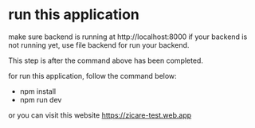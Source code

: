 # run this application

make sure backend is running at http://localhost:8000
if your backend is not running yet, use file backend for run your backend.

This step is after the command above has been completed.

for run this application, follow the command below:

- npm install
- npm run dev

or you can visit this website https://zicare-test.web.app

